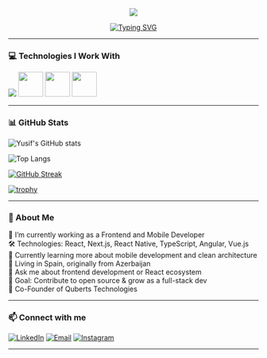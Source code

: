 <div align="center">
  <img src="https://capsule-render.vercel.app/api?type=waving&color=gradient&height=150&section=header&text=Yusif%20Jabrayilov&fontSize=50&fontColor=fff&animation=twinkling&fontAlignY=38"/>
</div>

<div align="center">

[![Typing SVG](https://readme-typing-svg.herokuapp.com?font=Fira+Code&size=22&pause=1000&color=00F7FF&center=true&vCenter=true&width=435&lines=Hi+%F0%9F%91%8B%2C+I'm+Yusif;I'm+Frontend+Developer;also+I'm+Co+Founder;React+%7C+Next.js+%7C+TypeScript+Lover)](https://git.io/typing-svg)

</div>

---

### 💻 Technologies I Work With

<div style="display:flex,flexDirection:"column">
  <img src="https://skillicons.dev/icons?i=react,nextjs,ts,js,html,css,tailwind,redux,firebase,git" />
  <img src="https://media.giphy.com/media/XAxylRMCdpbEWUAvr8/giphy.gif" width="50">
  <img src="https://media.giphy.com/media/fsEaZldNC8A1PJ3mwp/giphy.gif" width="50">
  <img src="https://i.giphy.com/media/KzJkzjggfGN5Py6nkT/200.webp" width="50">
</p>

---

### 📊 GitHub Stats

![Yusif's GitHub stats](https://github-readme-stats.vercel.app/api?username=mahirliy55&show_icons=true&theme=radical&cache_buster=20250621)

![Top Langs](https://github-readme-stats.vercel.app/api/top-langs/?username=mahirliy55&layout=compact&langs_count=6&theme=radical&cache_buster=20250621)

[![GitHub Streak](https://github-readme-streak-stats.herokuapp.com/?user=mahirliy55&theme=radical&cache_buster=20250621)](https://git.io/streak-stats)

[![trophy](https://github-profile-trophy.vercel.app/?username=mahirliy55&theme=onedark&cache_buster=20250621)](https://github.com/ryo-ma/github-profile-trophy)








---

### 🚀 About Me

🔭 I’m currently working as a Frontend and Mobile Developer  
🛠️ Technologies: React, Next.js, React Native, TypeScript, Angular, Vue.js  
🌱 Currently learning more about mobile development and clean architecture  
📍 Living in Spain, originally from Azerbaijan  
💬 Ask me about frontend development or React ecosystem  
🎯 Goal: Contribute to open source & grow as a full-stack dev  
🏢 Co-Founder of Quberts Technologies  

---

### 📫 Connect with me

[![LinkedIn](https://img.shields.io/badge/LinkedIn-%230077B5.svg?style=for-the-badge&logo=linkedin&logoColor=white)](https://www.linkedin.com/in/yusif-jabrayilov/)
[![Email](https://img.shields.io/badge/Email-D14836?style=for-the-badge&logo=gmail&logoColor=white)](mailto:yusifspain@gmail.com)
[![Instagram](https://img.shields.io/badge/Instagram-E4405F.svg?style=for-the-badge&logo=instagram&logoColor=white)](https://www.instagram.com/thejabrael/)


---

